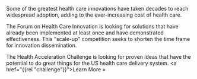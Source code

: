 Some of the greatest health care innovations have taken decades to reach widespread adoption, adding to the ever-increasing cost of health care.

The Forum on Health Care Innovation is looking for solutions that have already been implemented at least once and have demonstrated effectiveness. This "scale-up" competition seeks to shorten the time frame for innovation dissemination.

The Health Acceleration Challenge is looking for proven ideas that have the potential to do great things for the US health care delivery system. <a  href="{{rel "challenge"}}">Learn More »</a>
